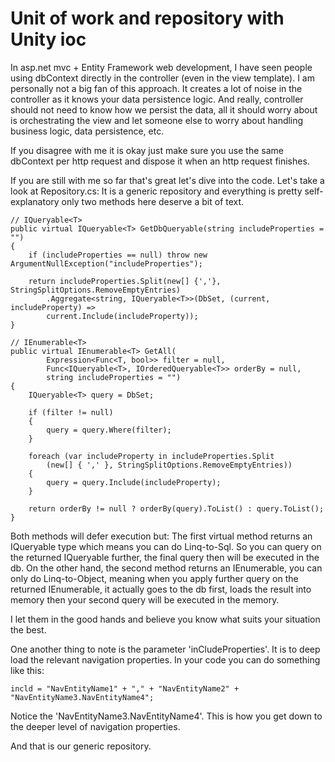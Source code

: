 Unit of work and repository with Unity ioc
===========

In asp.net mvc + Entity Framework web development, I have seen people using dbContext directly in the controller (even in the view template).
I am personally not a big fan of this approach. It creates a lot of noise in the controller as it knows your data persistence logic. And really, controller should not need to know how we persist the data, all it should worry about is orchestrating the view and let someone else to worry about handling business logic, data persistence, etc. 

If you disagree with me it is okay just make sure you use the same dbContext per http request and dispose it when an http request finishes. 

If you are still with me so far that's great let's dive into the code.
Let's take a look at Repository.cs:
It is a generic repository and everything is pretty self-explanatory only two methods here deserve a bit of text.
    
    // IQueryable<T>
    public virtual IQueryable<T> GetDbQueryable(string includeProperties = "")
    {
        if (includeProperties == null) throw new ArgumentNullException("includeProperties");

        return includeProperties.Split(new[] {','}, StringSplitOptions.RemoveEmptyEntries)
            .Aggregate<string, IQueryable<T>>(DbSet, (current, includeProperty) => 
            current.Include(includeProperty));
    }

    // IEnumerable<T>
    public virtual IEnumerable<T> GetAll(
            Expression<Func<T, bool>> filter = null,
            Func<IQueryable<T>, IOrderedQueryable<T>> orderBy = null,
            string includeProperties = "")
    {
        IQueryable<T> query = DbSet;

        if (filter != null)
        {
            query = query.Where(filter);
        }

        foreach (var includeProperty in includeProperties.Split
            (new[] { ',' }, StringSplitOptions.RemoveEmptyEntries))
        {
            query = query.Include(includeProperty);
        }

        return orderBy != null ? orderBy(query).ToList() : query.ToList();
    }

Both methods will defer execution but:
The first virtual method returns an IQueryable type which means you can do Linq-to-Sql. So you can query on the returned IQueryable further, the final query then will be executed in the db. 
On the other hand, the second method returns an IEnumerable, you can only do Linq-to-Object, meaning when you apply further query on the returned IEnumerable, it actually goes to the db first, loads the result into memory then your second query will be executed in the memory.

I let them in the good hands and believe you know what suits your situation the best.

One another thing to note is the parameter 'inCludeProperties'. It is to deep load the relevant navigation properties. In your code you can do something like this:
    
    incld = "NavEntityName1" + "," + "NavEntityName2" + "NavEntityName3.NavEntityName4";

Notice the 'NavEntityName3.NavEntityName4'. This is how you get down to the deeper level of navigation properties. 

And that is our generic repository.
                